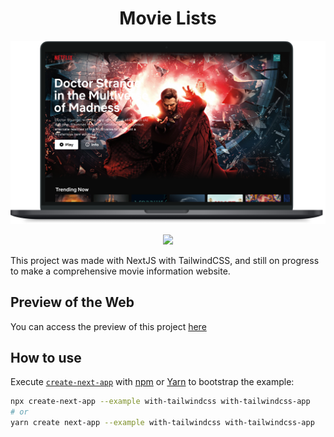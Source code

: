 <h1 align="center">Movie Lists</h1>

<img src="images/movieMacbook.png" width="1000"/>
<p align="center">
  <img src="images/movieIphone12.svg" height="600"/>
</p>

This project was made with NextJS with TailwindCSS, and still on progress to make a comprehensive movie information website.

## Preview of the Web

You can access the preview of this project <a href="http://movie.andikay.me" target="_blank">here</a>
## How to use

Execute [`create-next-app`](https://github.com/vercel/next.js/tree/canary/packages/create-next-app) with [npm](https://docs.npmjs.com/cli/init) or [Yarn](https://yarnpkg.com/lang/en/docs/cli/create/) to bootstrap the example:

```bash
npx create-next-app --example with-tailwindcss with-tailwindcss-app
# or
yarn create next-app --example with-tailwindcss with-tailwindcss-app
```
